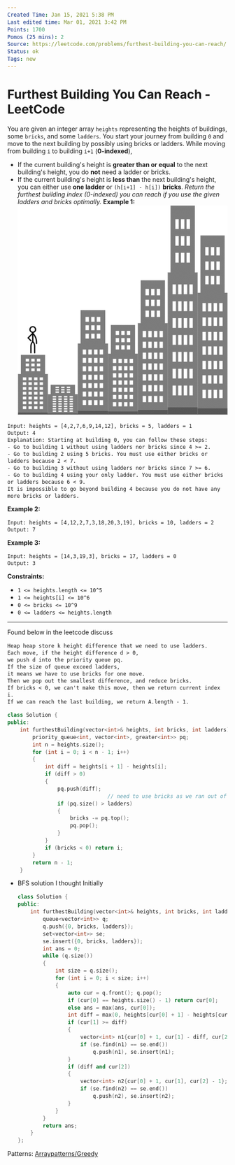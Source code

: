```yaml
---
Created Time: Jan 15, 2021 5:38 PM
Last edited time: Mar 01, 2021 3:42 PM
Points: 1700
Pomos (25 mins): 2
Source: https://leetcode.com/problems/furthest-building-you-can-reach/
Status: ok
Tags: new
---
```


# Furthest Building You Can Reach - LeetCode

You are given an integer array `heights` representing the heights of buildings, some `bricks`, and some `ladders`.
You start your journey from building `0` and move to the next building by possibly using bricks or ladders.
While moving from building `i` to building `i+1` (**0-indexed**),
- If the current building's height is **greater than or equal** to the next building's height, you do **not** need a ladder or bricks.
- If the current building's height is **less than** the next building's height, you can either use **one ladder** or `(h[i+1] - h[i])` **bricks**.
*Return the furthest building index (0-indexed) you can reach if you use the given ladders and bricks optimally.*
**Example 1:**
![Furthest%20Building%20You%20Can%20Reach%20-%20LeetCode%200b7b5e229ca5495b8f4c6dd0cd0f1a1c/q4.gif](Furthest%20Building%20You%20Can%20Reach%20-%20LeetCode%200b7b5e229ca5495b8f4c6dd0cd0f1a1c/q4.gif)
```
Input: heights = [4,2,7,6,9,14,12], bricks = 5, ladders = 1
Output: 4
Explanation: Starting at building 0, you can follow these steps:
- Go to building 1 without using ladders nor bricks since 4 >= 2.
- Go to building 2 using 5 bricks. You must use either bricks or ladders because 2 < 7.
- Go to building 3 without using ladders nor bricks since 7 >= 6.
- Go to building 4 using your only ladder. You must use either bricks or ladders because 6 < 9.
It is impossible to go beyond building 4 because you do not have any more bricks or ladders.
```
**Example 2:**
```
Input: heights = [4,12,2,7,3,18,20,3,19], bricks = 10, ladders = 2
Output: 7
```
**Example 3:**
```
Input: heights = [14,3,19,3], bricks = 17, ladders = 0
Output: 3
```
**Constraints:**
- `1 <= heights.length <= 10^5`
- `1 <= heights[i] <= 10^6`
- `0 <= bricks <= 10^9`
- `0 <= ladders <= heights.length`
---
Found below in the leetcode discuss
```
Heap heap store k height difference that we need to use ladders.
Each move, if the height difference d > 0,
we push d into the priority queue pq.
If the size of queue exceed ladders,
it means we have to use bricks for one move.
Then we pop out the smallest difference, and reduce bricks.
If bricks < 0, we can't make this move, then we return current index i.
If we can reach the last building, we return A.length - 1.
```
```cpp
class Solution {
public:
    int furthestBuilding(vector<int>& heights, int bricks, int ladders) {
        priority_queue<int, vector<int>, greater<int>> pq; 
        int n = heights.size(); 
        for (int i = 0; i < n - 1; i++)
        {
            int diff = heights[i + 1] - heights[i]; 
            if (diff > 0)
            {
                pq.push(diff);
								// need to use bricks as we ran out of ladders
                if (pq.size() > ladders)
                {
                    bricks -= pq.top();
                    pq.pop(); 
                }
            }
            if (bricks < 0) return i;
        }
        return n - 1;
    }
```
- BFS solution I thought Initially
    ```cpp
    class Solution {
    public:
        int furthestBuilding(vector<int>& heights, int bricks, int ladders) {
            queue<vector<int>> q; 
            q.push({0, bricks, ladders}); 
            set<vector<int>> se;
            se.insert({0, bricks, ladders});
            int ans = 0; 
            while (q.size())
            {
                int size = q.size(); 
                for (int i = 0; i < size; i++)
                {
                    auto cur = q.front(); q.pop();
                    if (cur[0] == heights.size() - 1) return cur[0];
                    else ans = max(ans, cur[0]);
                    int diff = max(0, heights[cur[0] + 1] - heights[cur[0]]); 
                    if (cur[1] >= diff) 
                    {
                        vector<int> n1{cur[0] + 1, cur[1] - diff, cur[2]};
                        if (se.find(n1) == se.end())
                            q.push(n1), se.insert(n1);
                    }
                    if (diff and cur[2]) 
                    {
                        vector<int> n2{cur[0] + 1, cur[1], cur[2] - 1};
                        if (se.find(n2) == se.end()) 
                            q.push(n2), se.insert(n2);
                    }
                }
            }
            return ans;
        }
    };
    ```
Patterns: [Array](Array.md)[patterns/Greedy](patterns/Greedy.md)